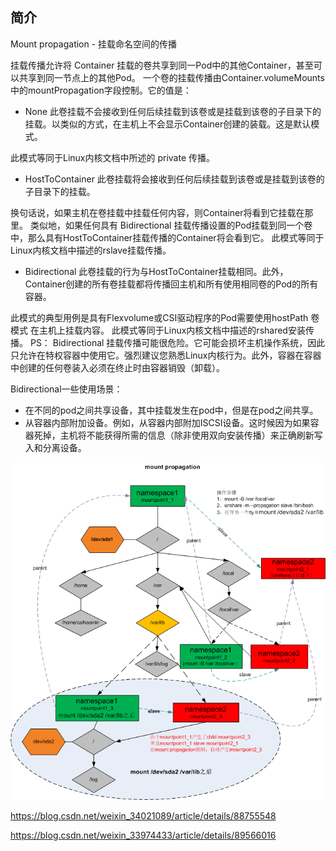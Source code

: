 ## 简介

Mount propagation  - 挂载命名空间的传播

挂载传播允许将 Container 挂载的卷共享到同一Pod中的其他Container，甚至可以共享到同一节点上的其他Pod。
一个卷的挂载传播由Container.volumeMounts中的mountPropagation字段控制。它的值是：

- None 此卷挂载不会接收到任何后续挂载到该卷或是挂载到该卷的子目录下的挂载。以类似的方式，在主机上不会显示Container创建的装载。这是默认模式。

此模式等同于Linux内核文档中所述的 private 传播。

- HostToContainer 此卷挂载将会接收到任何后续挂载到该卷或是挂载到该卷的子目录下的挂载。

换句话说，如果主机在卷挂载中挂载任何内容，则Container将看到它挂载在那里。
类似地，如果任何具有 Bidirectional 挂载传播设置的Pod挂载到同一个卷中，那么具有HostToContainer挂载传播的Container将会看到它。
此模式等同于Linux内核文档中描述的rslave挂载传播。

- Bidirectional 此卷挂载的行为与HostToContainer挂载相同。此外，Container创建的所有卷挂载都将传播回主机和所有使用相同卷的Pod的所有容器。

此模式的典型用例是具有Flexvolume或CSI驱动程序的Pod需要使用hostPath 卷模式 在主机上挂载内容。
此模式等同于Linux内核文档中描述的rshared安装传播。
PS：
Bidirectional 挂载传播可能很危险。它可能会损坏主机操作系统，因此只允许在特权容器中使用它。强烈建议您熟悉Linux内核行为。此外，容器在容器中创建的任何卷装入必须在终止时由容器销毁（卸载）。

Bidirectional一些使用场景：

- 在不同的pod之间共享设备，其中挂载发生在pod中，但是在pod之间共享。
- 从容器内部附加设备。例如，从容器内部附加ISCSI设备。这时候因为如果容器死掉，主机将不能获得所需的信息（除非使用双向安装传播）来正确刷新写入和分离设备。


<img src=".assets/20180705175218137.png" alt="img"  />

https://blog.csdn.net/weixin_34021089/article/details/88755548

https://blog.csdn.net/weixin_33974433/article/details/89566016
